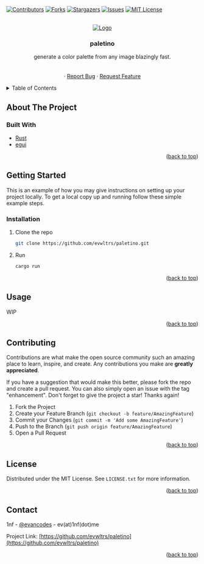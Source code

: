 <div id="top"></div>

<!-- PROJECT SHIELDS -->
<!--
*** I'm using markdown "reference style" links for readability.
*** Reference links are enclosed in brackets [ ] instead of parentheses ( ).
*** See the bottom of this document for the declaration of the reference variables
*** for contributors-url, forks-url, etc. This is an optional, concise syntax you may use.
*** https://www.markdownguide.org/basic-syntax/#reference-style-links
-->

[![Contributors][contributors-shield]][contributors-url]
[![Forks][forks-shield]][forks-url]
[![Stargazers][stars-shield]][stars-url]
[![Issues][issues-shield]][issues-url]
[![MIT License][license-shield]][license-url]

<!-- PROJECT LOGO -->
<br />
<div align="center">
  <a href="https://github.com/evwltrs/paletino">
    <img src="https://img.icons8.com/?size=128&id=Segceu5oDSqd&format=png" alt="Logo"/>
  </a>

<h3 align="center">paletino</h3>

  <p align="center">
    generate a color palette from any image blazingly fast. 
    <br />
    <br />
    <br />
    ·
    <a href="https://github.com/evwltrs/paletino/issues">Report Bug</a>
    ·
    <a href="https://github.com/evwltrs/paletino/issues">Request Feature</a>
  </p>
</div>

<!-- TABLE OF CONTENTS -->
<details>
  <summary>Table of Contents</summary>
  <ol>
    <li>
      <a href="#about-the-project">About The Project</a>
      <ul>
        <li><a href="#built-with">Built With</a></li>
      </ul>
    </li>
    <li>
      <a href="#getting-started">Getting Started</a>
      <ul>
        <li><a href="#prerequisites">Prerequisites</a></li>
        <li><a href="#installation">Installation</a></li>
      </ul>
    </li>
    <li><a href="#usage">Usage</a></li>
    <li><a href="#roadmap">Roadmap</a></li>
    <li><a href="#contributing">Contributing</a></li>
    <li><a href="#license">License</a></li>
    <li><a href="#contact">Contact</a></li>
    <li><a href="#acknowledgments">Acknowledgments</a></li>
  </ol>
</details>

<!-- ABOUT THE PROJECT -->

## About The Project

### Built With

- [Rust](https://www.rust-lang.org)
- [egui](https://github.com/emilk/egui)

<p align="right">(<a href="#top">back to top</a>)</p>

<!-- GETTING STARTED -->

## Getting Started

This is an example of how you may give instructions on setting up your project locally.
To get a local copy up and running follow these simple example steps.

### Installation

1. Clone the repo

   ```sh
   git clone https://github.com/evwltrs/paletino.git
   ```

2. Run

   ```sh
   cargo run
   ```

<p align="right">(<a href="#top">back to top</a>)</p>

<!-- USAGE EXAMPLES -->

## Usage

WIP

<p align="right">(<a href="#top">back to top</a>)</p>

<!-- ROADMAP -->

<!-- CONTRIBUTING -->

## Contributing

Contributions are what make the open source community such an amazing place to learn, inspire, and create. Any contributions you make are **greatly appreciated**.

If you have a suggestion that would make this better, please fork the repo and create a pull request. You can also simply open an issue with the tag "enhancement".
Don't forget to give the project a star! Thanks again!

1. Fork the Project
2. Create your Feature Branch (`git checkout -b feature/AmazingFeature`)
3. Commit your Changes (`git commit -m 'Add some AmazingFeature'`)
4. Push to the Branch (`git push origin feature/AmazingFeature`)
5. Open a Pull Request

<p align="right">(<a href="#top">back to top</a>)</p>

<!-- LICENSE -->

## License

Distributed under the MIT License. See `LICENSE.txt` for more information.

<p align="right">(<a href="#top">back to top</a>)</p>

<!-- CONTACT -->

## Contact

1nf - [@evancodes](https://twitter.com/evancodes) - ev(at)1nf(dot)me

Project Link: [https://github.com/evwltrs/paletino](https://github.com/evwltrs/paletino)

<p align="right">(<a href="#top">back to top</a>)</p>

<!-- ACKNOWLEDGMENTS -->

[comment]: <> (## Acknowledgments)

[comment]: <> (\* []&#40;&#41;)

[comment]: <> (\* []&#40;&#41;)

[comment]: <> (\* []&#40;&#41;)

[comment]: <> (<p align="right">&#40;<a href="#top">back to top</a>&#41;</p>)

<!-- MARKDOWN LINKS & IMAGES -->
<!-- https://www.markdownguide.org/basic-syntax/#reference-style-links -->

[contributors-shield]: https://img.shields.io/github/contributors/evwltrs/paletino.svg?style=for-the-badge
[contributors-url]: https://github.com/evwltrs/paletino/graphs/contributors
[forks-shield]: https://img.shields.io/github/forks/evwltrs/paletino.svg?style=for-the-badge
[forks-url]: https://github.com/evwltrs/paletino/network/members
[stars-shield]: https://img.shields.io/github/stars/evwltrs/paletino.svg?style=for-the-badge
[stars-url]: https://github.com/evwltrs/paletino/stargazers
[issues-shield]: https://img.shields.io/github/issues/evwltrs/paletino.svg?style=for-the-badge
[issues-url]: https://github.com/evwltrs/paletino/issues
[license-shield]: https://img.shields.io/github/license/evwltrs/paletino.svg?style=for-the-badge
[license-url]: https://github.com/evwltrs/paletino/blob/main/LICENSE.txt
